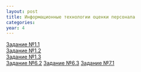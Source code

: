 ```yaml
---
layout: post
title: Информационные технологии оценки персонала
categories: 
year: 4
---
```


[Задание №1.1](https://disk.yandex.ru/i/3_yYjAbXlaTeYA)\
[Задание №1.2](https://disk.yandex.ru/i/z5hbLEeRPT8z8A)\
[Задание №1.3](https://disk.yandex.ru/i/L9pDMilFEusSIQ)\
[Задание №6.2](https://disk.yandex.ru/i/A28kcvfK5qM1Kg)
[Задание №6.3](https://disk.yandex.ru/i/GyAyA9WWXU4xrA)
[Задание №7.1](https://disk.yandex.ru/i/TakSlZvpkO7OdA)